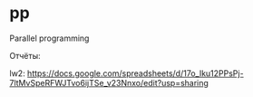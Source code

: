 # pp
Parallel programming


Отчёты:

lw2: https://docs.google.com/spreadsheets/d/17o_Iku12PPsPj-7ltMvSpeRFWJTvo6ijTSe_v23Nnxo/edit?usp=sharing
